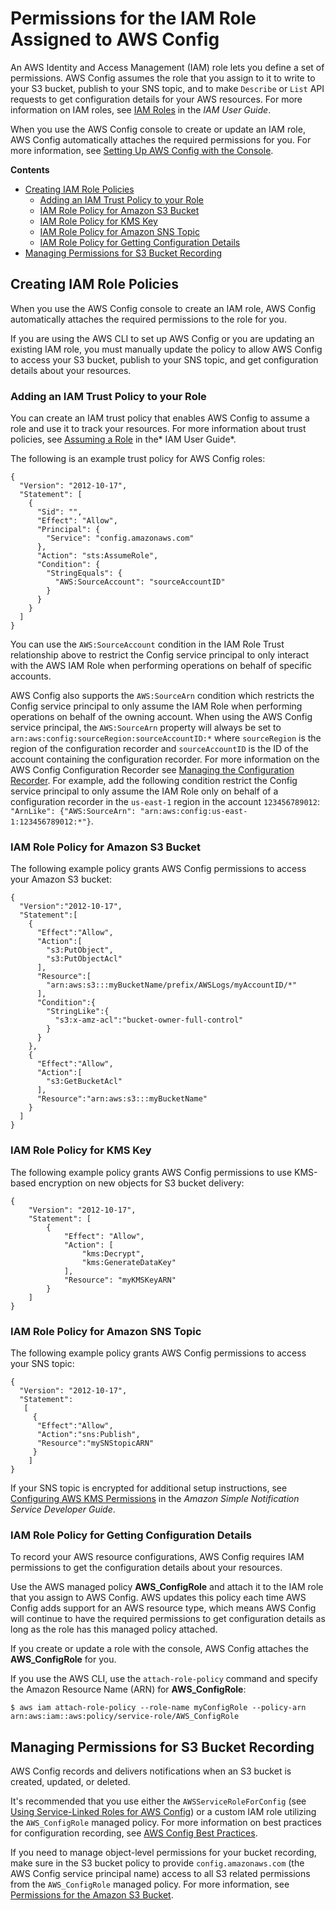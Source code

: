 # Permissions for the IAM Role Assigned to AWS Config<a name="iamrole-permissions"></a>

An AWS Identity and Access Management \(IAM\) role lets you define a set of permissions\. AWS Config assumes the role that you assign to it to write to your S3 bucket, publish to your SNS topic, and to make `Describe` or `List` API requests to get configuration details for your AWS resources\. For more information on IAM roles, see [IAM Roles](https://docs.aws.amazon.com/IAM/latest/UserGuide/WorkingWithRoles.html) in the *IAM User Guide*\.

When you use the AWS Config console to create or update an IAM role, AWS Config automatically attaches the required permissions for you\. For more information, see [Setting Up AWS Config with the Console](gs-console.md)\.

**Contents**
+ [Creating IAM Role Policies](#iam-role-policies)
  + [Adding an IAM Trust Policy to your Role](#iam-trust-policy)
  + [IAM Role Policy for Amazon S3 Bucket](#iam-role-policies-S3-bucket)
  + [IAM Role Policy for KMS Key](#iam-role-policies-S3-kms-key)
  + [IAM Role Policy for Amazon SNS Topic](#iam-role-policies-sns-topic)
  + [IAM Role Policy for Getting Configuration Details](#iam-role-policies-describe-apis)
+ [Managing Permissions for S3 Bucket Recording](#troubleshooting-recording-s3-bucket-policy)

## Creating IAM Role Policies<a name="iam-role-policies"></a>

When you use the AWS Config console to create an IAM role, AWS Config automatically attaches the required permissions to the role for you\. 

If you are using the AWS CLI to set up AWS Config or you are updating an existing IAM role, you must manually update the policy to allow AWS Config to access your S3 bucket, publish to your SNS topic, and get configuration details about your resources\.

### Adding an IAM Trust Policy to your Role<a name="iam-trust-policy"></a>

You can create an IAM trust policy that enables AWS Config to assume a role and use it to track your resources\. For more information about trust policies, see [Assuming a Role](https://docs.aws.amazon.com/IAM/latest/UserGuide/roles-assume-role.html) in the* IAM User Guide*\.

The following is an example trust policy for AWS Config roles:

```
{
  "Version": "2012-10-17",
  "Statement": [
    {
      "Sid": "",
      "Effect": "Allow",
      "Principal": {
        "Service": "config.amazonaws.com"
      },
      "Action": "sts:AssumeRole",
      "Condition": { 
        "StringEquals": {
          "AWS:SourceAccount": "sourceAccountID"
        }
      }
    }
  ]
}
```

You can use the `AWS:SourceAccount` condition in the IAM Role Trust relationship above to restrict the Config service principal to only interact with the AWS IAM Role when performing operations on behalf of specific accounts\.

AWS Config also supports the `AWS:SourceArn` condition which restricts the Config service principal to only assume the IAM Role when performing operations on behalf of the owning account\. When using the AWS Config service principal, the `AWS:SourceArn` property will always be set to `arn:aws:config:sourceRegion:sourceAccountID:*` where `sourceRegion` is the region of the configuration recorder and `sourceAccountID` is the ID of the account containing the configuration recorder\. For more information on the AWS Config Configuration Recorder see [Managing the Configuration Recorder](https://docs.aws.amazon.com/config/latest/developerguide/stop-start-recorder.html)\. For example, add the following condition restrict the Config service principal to only assume the IAM Role only on behalf of a configuration recorder in the `us-east-1` region in the account `123456789012`: `"ArnLike": {"AWS:SourceArn": "arn:aws:config:us-east-1:123456789012:*"}`\.

### IAM Role Policy for Amazon S3 Bucket<a name="iam-role-policies-S3-bucket"></a>

The following example policy grants AWS Config permissions to access your Amazon S3 bucket:

```
{
  "Version":"2012-10-17",
  "Statement":[
    {
      "Effect":"Allow",
      "Action":[
        "s3:PutObject",
        "s3:PutObjectAcl"
      ],
      "Resource":[
        "arn:aws:s3:::myBucketName/prefix/AWSLogs/myAccountID/*"
      ],
      "Condition":{
        "StringLike":{
          "s3:x-amz-acl":"bucket-owner-full-control"
        }
      }
    },
    {
      "Effect":"Allow",
      "Action":[
        "s3:GetBucketAcl"
      ],
      "Resource":"arn:aws:s3:::myBucketName"
    }
  ]
}
```

### IAM Role Policy for KMS Key<a name="iam-role-policies-S3-kms-key"></a>

The following example policy grants AWS Config permissions to use KMS\-based encryption on new objects for S3 bucket delivery:

```
{
    "Version": "2012-10-17",
    "Statement": [
        {
            "Effect": "Allow",
            "Action": [
                "kms:Decrypt",
                "kms:GenerateDataKey"
            ],
            "Resource": "myKMSKeyARN"
        }
    ]
}
```

### IAM Role Policy for Amazon SNS Topic<a name="iam-role-policies-sns-topic"></a>

The following example policy grants AWS Config permissions to access your SNS topic:

```
{
  "Version": "2012-10-17",
  "Statement": 
   [
     {
      "Effect":"Allow",
      "Action":"sns:Publish",
      "Resource":"mySNStopicARN"
     }
    ]
}
```

If your SNS topic is encrypted for additional setup instructions, see [Configuring AWS KMS Permissions](https://docs.aws.amazon.com/sns/latest/dg/sns-server-side-encryption.html#sns-what-permissions-for-sse) in the *Amazon Simple Notification Service Developer Guide*\.

### IAM Role Policy for Getting Configuration Details<a name="iam-role-policies-describe-apis"></a>

To record your AWS resource configurations, AWS Config requires IAM permissions to get the configuration details about your resources\. 

Use the AWS managed policy **AWS\_ConfigRole** and attach it to the IAM role that you assign to AWS Config\. AWS updates this policy each time AWS Config adds support for an AWS resource type, which means AWS Config will continue to have the required permissions to get configuration details as long as the role has this managed policy attached\.

If you create or update a role with the console, AWS Config attaches the **AWS\_ConfigRole** for you\. 

If you use the AWS CLI, use the `attach-role-policy` command and specify the Amazon Resource Name \(ARN\) for **AWS\_ConfigRole**:

```
$ aws iam attach-role-policy --role-name myConfigRole --policy-arn arn:aws:iam::aws:policy/service-role/AWS_ConfigRole
```

## Managing Permissions for S3 Bucket Recording<a name="troubleshooting-recording-s3-bucket-policy"></a>

AWS Config records and delivers notifications when an S3 bucket is created, updated, or deleted\.

It's recommended that you use either the `AWSServiceRoleForConfig` \(see [Using Service\-Linked Roles for AWS Config](https://docs.aws.amazon.com/config/latest/developerguide/using-service-linked-roles.html)\) or a custom IAM role utilizing the `AWS_ConfigRole` managed policy\. For more information on best practices for configuration recording, see [AWS Config Best Practices](https://aws.amazon.com/blogs/mt/aws-config-best-practices/)\.

If you need to manage object\-level permissions for your bucket recording, make sure in the S3 bucket policy to provide `config.amazonaws.com` \(the AWS Config service principal name\) access to all S3 related permissions from the `AWS_ConfigRole` managed policy\. For more information, see [Permissions for the Amazon S3 Bucket](https://docs.aws.amazon.com/config/latest/developerguide/s3-bucket-policy.html)\.